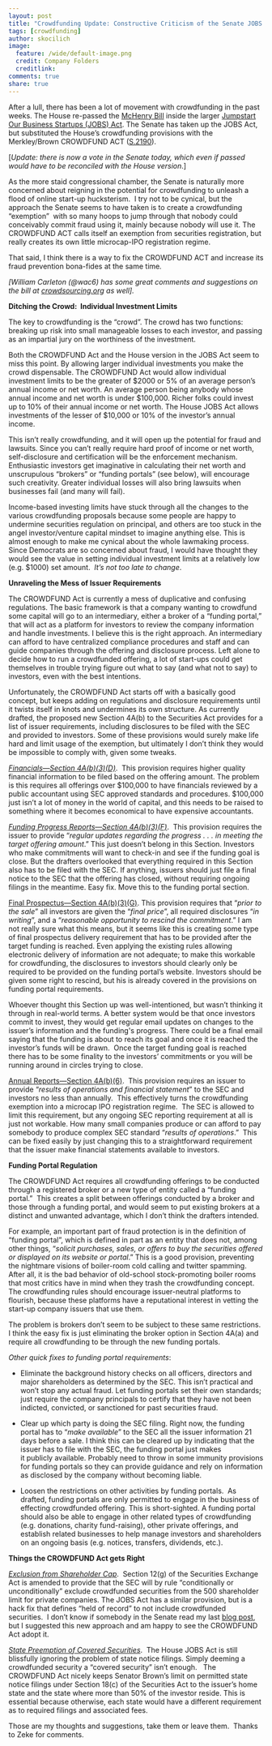 ```yaml
---
layout: post
title: "Crowdfunding Update: Constructive Criticism of the Senate JOBS Act"
tags: [crowdfunding]
author: skocilich
image:
  feature: /wide/default-image.png
  credit: Company Folders
  creditlink: 
comments: true
share: true
---
```


<p class="big-text">After a lull, there has been a lot of movement with crowdfunding in the past weeks. The House re-passed the <a href="http://www.gpo.gov/fdsys/pkg/BILLS-112hr2930pcs/pdf/BILLS-112hr2930pcs.pdf">McHenry Bill</a> inside the larger <a href="http://www.gpo.gov/fdsys/pkg/BILLS-112hr3606pcs/pdf/BILLS-112hr3606pcs.pdf">Jumpstart Our Business Startups (JOBS) Act</a>. The Senate has taken up the JOBS Act, but substituted the House’s crowdfunding provisions with the Merkley/Brown CROWDFUND ACT (<a href="http://www.gpo.gov/fdsys/pkg/BILLS-112s2190is/pdf/BILLS-112s2190is.pdf">S.2190</a>). 
</p>

[<em>Update: there is now a vote in the Senate today, which even if passed would have to be reconciled with the House version</em>.]

As the more staid congressional chamber, the Senate is naturally more concerned about reigning in the potential for crowdfunding to unleash a flood of online start-up hucksterism.  I try not to be cynical, but the approach the Senate seems to have taken is to create a crowdfunding “exemption”  with so many hoops to jump through that nobody could conceivably commit fraud using it, mainly because nobody will use it. The CROWDFUND ACT calls itself an exemption from securities registration, but really creates its own little microcap-IPO registration regime.

That said, I think there is a way to fix the CROWDFUND ACT and increase its fraud prevention bona-fides at the same time<em>.</em>

<em>[William Carleton (@wac6) has some great comments and suggestions on the bill at </em><a href="http://www.crowdsourcing.org/editorial/crowdfunding-is-white-hot-on-capitol-hill---will-it-survive-the-fire/12564"><em>crowdsourcing.org</em></a><em> as well].</em>

<strong>Ditching the Crowd:  Individual Investment Limits </strong>

The key to crowdfunding is the “crowd”. The crowd has two functions:  breaking up risk into small manageable losses to each investor, and passing as an impartial jury on the worthiness of the investment.

Both the CROWDFUND Act and the House version in the JOBS Act seem to miss this point. By allowing larger individual investments you make the crowd dispensable. The CROWDFUND Act would allow individual investment limits to be the greater of $2000 or 5% of an average person’s annual income or net worth. An average person being anybody whose annual income and net worth is under $100,000. Richer folks could invest up to 10% of their annual income or net worth. The House JOBS Act allows investments of the lesser of $10,000 or 10% of the investor’s annual income.

This isn’t really crowdfunding, and it will open up the potential for fraud and lawsuits. Since you can’t really require hard proof of income or net worth, self-disclosure and certification will be the enforcement mechanism. Enthusiastic investors get imaginative in calculating their net worth and unscrupulous “brokers” or “funding portals” (see below), will encourage such creativity. Greater individual losses will also bring lawsuits when businesses fail (and many will fail).

Income-based investing limits have stuck through all the changes to the various crowdfunding proposals because some people are happy to undermine securities regulation on principal, and others are too stuck in the angel investor/venture capital mindset to imagine anything else. This is almost enough to make me cynical about the whole lawmaking process. Since Democrats are so concerned about fraud, I would have thought they would see the value in setting individual investment limits at a relatively low (e.g. $1000) set amount.  <em>It’s not too late to change</em>.

<strong>Unraveling the Mess of Issuer Requirements</strong>

The CROWDFUND Act is currently a mess of duplicative and confusing regulations. The basic framework is that a company wanting to crowdfund some capital will go to an intermediary, either a broker of a “funding portal,” that will act as a platform for investors to review the company information and handle investments. I believe this is the right approach. An intermediary can afford to have centralized compliance procedures and staff and can guide companies through the offering and disclosure process. Left alone to decide how to run a crowdfunded offering, a lot of start-ups could get themselves in trouble trying figure out what to say (and what not to say) to investors, even with the best intentions.

Unfortunately, the CROWDFUND Act starts off with a basically good concept, but keeps adding on regulations and disclosure requirements until it twists itself in knots and undermines its own structure. As currently drafted, the proposed new Section 4A(b) to the Securities Act provides for a list of issuer requirements, including disclosures to be filed with the SEC and provided to investors. Some of these provisions would surely make life hard and limit usage of the exemption, but ultimately I don’t think they would be impossible to comply with, given some tweaks.

<em><span style="text-decoration: underline;">Financials—Section 4A(b)(3)(D)</span></em>.  This provision requires higher quality financial information to be filed based on the offering amount. The problem is this requires all offerings over $100,000 to have financials reviewed by a public accountant using SEC approved standards and procedures. $100,000 just isn’t a lot of money in the world of capital, and this needs to be raised to something where it becomes economical to have expensive accountants.

<em><span style="text-decoration: underline;">Funding Progress Reports—Section 4A(b)(3)(F)</span></em>.  This provision requires the issuer to provide “<em>regular updates regarding the progress . . . in meeting the target offering amount</em>.” This just doesn’t belong in this Section. Investors who make commitments will want to check-in and see if the funding goal is close. But the drafters overlooked that everything required in this Section also has to be filed with the SEC. If anything, issuers should just file a final notice to the SEC that the offering has closed, without requiring ongoing filings in the meantime. Easy fix. Move this to the funding portal section.

<span style="text-decoration: underline;">Final Prospectus—Section 4A(b)(3)(G)</span>. This provision requires that “<em>prior to the sale</em>” all investors are given the “<em>final price</em>”, all required disclosures “<em>in writing</em>”, and a “<em>reasonable opportunity to rescind the commitment</em>.” I am not really sure what this means, but it seems like this is creating some type of final prospectus delivery requirement that has to be provided after the target funding is reached. Even applying the existing rules allowing electronic delivery of information are not adequate; to make this workable for crowdfunding, the disclosures to investors should clearly only be required to be provided on the funding portal’s website. Investors should be given some right to rescind, but his is already covered in the provisions on funding portal requirements.

Whoever thought this Section up was well-intentioned, but wasn’t thinking it through in real-world terms. A better system would be that once investors commit to invest, they would get regular email updates on changes to the issuer’s information and the funding's progress. There could be a final email saying that the funding is about to reach its goal and once it is reached the investor’s funds will be drawn.  Once the target funding goal is reached there has to be some finality to the investors’ commitments or you will be running around in circles trying to close.

<span style="text-decoration: underline;">Annual Reports—Section 4A(b)(6)</span>.  This provision requires an issuer to provide “<em>results of operations and financial statement</em>” to the SEC and investors no less than annually.  This effectively turns the crowdfunding exemption into a microcap IPO registration regime.  The SEC is allowed to limit this requirement, but any ongoing SEC reporting requirement at all is just not workable. How many small companies produce or can afford to pay somebody to produce complex SEC standard “<em>results of operations</em>.”  This can be fixed easily by just changing this to a straightforward requirement that the issuer make financial statements available to investors.

<strong>Funding Portal Regulation </strong>

The CROWDFUND Act requires all crowdfunding offerings to be conducted through a registered broker or a new type of entity called a “funding portal.”  This creates a split between offerings conducted by a broker and those through a funding portal, and would seem to put existing brokers at a distinct and unwanted advantage, which I don’t think the drafters intended.

For example, an important part of fraud protection is in the definition of “funding portal”, which is defined in part as an entity that does not, among other things, “<em>solicit purchases, sales, or offers to buy the securities offered or displayed on its website or portal</em>.” This is a good provision, preventing the nightmare visions of boiler-room cold calling and twitter spamming. After all, it is the bad behavior of old-school stock-promoting boiler rooms that most critics have in mind when they trash the crowdfunding concept. The crowdfunding rules should encourage issuer-neutral platforms to flourish, because these platforms have a reputational interest in vetting the start-up company issuers that use them.

The problem is brokers don’t seem to be subject to these same restrictions. I think the easy fix is just eliminating the broker option in Section 4A(a) and require all crowdfunding to be through the new funding portals.

<em>Other quick fixes to funding portal requirements</em>:
<ul>
	<li>Eliminate the background history checks on all officers, directors and major shareholders as determined by the SEC. This isn’t practical and won’t stop any actual fraud. Let funding portals set their own standards; just require the company principals to certify that they have not been indicted, convicted, or sanctioned for past securities fraud.</li>
</ul>
<ul>
	<li>Clear up which party is doing the SEC filing. Right now, the funding portal has to “<em>make available</em>” to the SEC all the issuer information 21 days before a sale. I think this can be cleared up by indicating that the issuer has to file with the SEC, the funding portal just makes it publicly available. Probably need to throw in some immunity provisions for funding portals so they can provide guidance and rely on information as disclosed by the company without becoming liable.</li>
</ul>
<ul>
	<li>Loosen the restrictions on other activities by funding portals.  As drafted, funding portals are only permitted to engage in the business of effecting crowdfunded offering. This is short-sighted. A funding portal should also be able to engage in other related types of crowdfunding (e.g. donations, charity fund-raising), other private offerings, and establish related businesses to help manage investors and shareholders on an ongoing basis (e.g. notices, transfers, dividends, etc.).</li>
</ul>
<strong>Things the CROWDFUND Act gets Right</strong>

<em><span style="text-decoration: underline;">Exclusion from Shareholder Cap</span></em>.  Section 12(g) of the Securities Exchange Act is amended to provide that the SEC will by rule “conditionally or unconditionally” exclude crowdfunded securities from the 500 shareholder limit for private companies. The JOBS Act has a similar provision, but is a hack fix that defines “held of record” to not include crowdfunded securities.  I don’t know if somebody in the Senate read my last <a href="/crowdfunding-senate-v-house/">blog post</a>, but I suggested this new approach and am happy to see the CROWDFUND Act adopt it.

<em><span style="text-decoration: underline;">State Preemption of Covered Securities</span></em>.  The House JOBS Act is still blissfully ignoring the problem of state notice filings. Simply deeming a crowdfunded security a “covered security” isn’t enough.   The CROWDFUND Act nicely keeps Senator Brown’s limit on permitted state notice filings under Section 18(c) of the Securities Act to the issuer’s home state and the state where more than 50% of the investor reside. This is essential because otherwise, each state would have a different requirement as to required filings and associated fees.

Those are my thoughts and suggestions, take them or leave them.  Thanks to Zeke for comments.